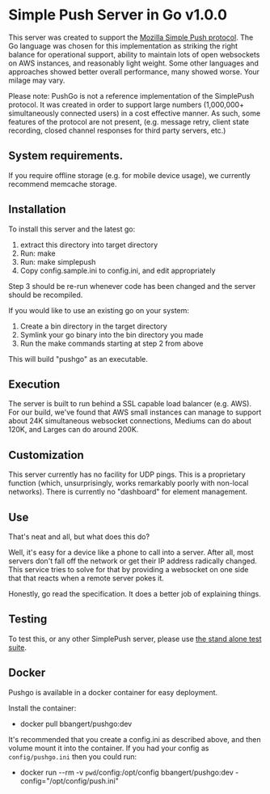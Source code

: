 Simple Push Server in Go v1.0.0
===

This server was created to support the [Mozilla Simple Push
protocol](https://wiki.mozilla.org/WebAPI/SimplePush). The Go language
was chosen for this implementation as striking the right balance for
operational support, ability to maintain lots of open websockets on
AWS instances, and reasonably light weight. Some other languages and
approaches showed better overall performance, many showed worse. Your
milage may vary.

Please note: PushGo is not a reference implementation of the SimplePush
protocol. It was created in order to support large numbers (1,000,000+
simultaneously connected users) in a cost effective manner. As such, some
features of the protocol are not present, (e.g. message retry, client state
recording, closed channel responses for third party servers, etc.)

## System requirements.

If you require offline storage (e.g. for mobile device usage), we
currently recommend memcache storage.

## Installation
To install this server and the latest go:

1. extract this directory into target directory
2. Run: make
3. Run: make simplepush
4. Copy config.sample.ini to config.ini, and edit appropriately

Step 3 should be re-run whenever code has been changed and the server
should be recompiled.

If you would like to use an existing go on your system:
1. Create a bin directory in the target directory
2. Symlink your go binary into the bin directory you made
3. Run the make commands starting at step 2 from above

This will build "pushgo" as an executable.


## Execution
 The server is built to run behind a SSL capable load balancer (e.g.
AWS). For our build, we've found that AWS small instances can manage
to support about 24K simultaneous websocket connections, Mediums can
do about 120K, and Larges can do around 200K.

## Customization
This server currently has no facility for UDP pings. This is a
proprietary function (which, unsurprisingly, works remarkably poorly
with non-local networks). There is currently no "dashboard" for
element management.

## Use
That's neat and all, but what does this do?

Well, it's easy for a device like a phone to call into a server.
After all, most servers don't fall off the network or get their IP
address radically changed. This service tries to solve for that by
providing a websocket on one side that that reacts when a remote
server pokes it.

Honestly, go read the specification. It does a better job of
explaining things.

## Testing

To test this, or any other SimplePush server, please use [the stand
alone test suite](https://github.com/jrconlin/simplepush_test).

## Docker

Pushgo is available in a docker container for easy deployment.

Install the container:

* docker pull bbangert/pushgo:dev

It's recommended that you create a config.ini as described above, and
then volume mount it into the container. If you had your config as
``config/pushgo.ini`` then you could run:

* docker run --rm -v `pwd`/config:/opt/config bbangert/pushgo:dev -config="/opt/config/push.ini"
